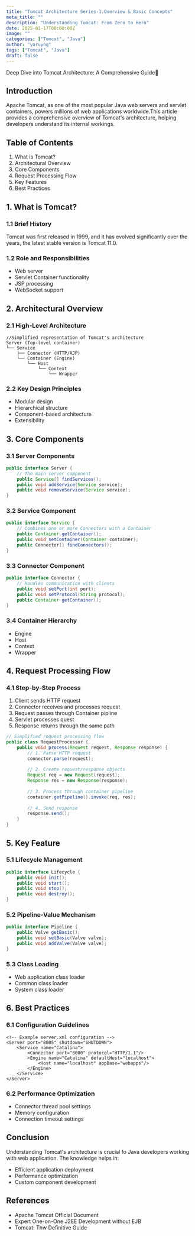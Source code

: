 ```yaml
---
title: "Tomcat Architecture Series-1.Overview & Basic Concepts"
meta_title: ""
description: "Understanding Tomcat: From Zero to Hero"
date: 2025-01-17T00:00:00Z
image: ""
categories: ["Tomcat", "Java"]
author: "yaruyng"
tags: ["Tomcat", "Java"]
draft: false
---
```


Deep Dive into Tomcat Architecture: A Comprehensive Guide📖

## Introduction

Apache Tomcat, as one of the most popular Java web servers and servlet containers, powers millions of web applications worldwide.This article provides a comprehensive overview of Tomcat's architecture, helping developers understand its internal workings.

## Table of Contents

1. What is Tomcat?
2. Architectural Overview
3. Core Components
4. Request Processing Flow
5. Key Features
6. Best Practices

## 1. What is Tomcat?
### 1.1 Brief History
Tomcat was first released in 1999, and it has evolved significantly over the years, the latest stable version is Tomcat 11.0.

### 1.2 Role and Responsibilities
- Web server 
- Servlet Container functionality
- JSP processing
- WebSocket support

## 2. Architectural Overview
### 2.1 High-Level Architecture
```shell
//Simplified representation of Tomcat's architecture
Server (Top-level container)
└── Service
    ├── Connector (HTTP/AJP)
    └── Container (Engine)
        └── Host
            └── Context
                └── Wrapper
```

### 2.2 Key Design Principles

- Modular design
- Hierarchical structure
- Component-based architecture
- Extensibility

## 3. Core Components
### 3.1 Server Components
```java
public interface Server {
    // The main server component
    public Service[] findServices();
    public void addService(Service service);
    public void removeService(Service service);
}

```
### 3.2 Service Component
```java
public interface Service {
    // Combines one or more Connectors with a Container
    public Container getContainer();
    public void setContainer(Container container);
    public Connector[] findConnectors();
}

```
### 3.3 Connector Component
```java
public interface Connector {
    // Handles communication with clients
    public void setPort(int port);
    public void setProtocol(String protocol);
    public Container getContainer();
}

```
### 3.4 Container Hierarchy
- Engine
- Host
- Context
- Wrapper

## 4. Request Processing Flow
### 4.1 Step-by-Step Process
1. Client sends HTTP request
2. Connector receives and processes request
3. Request passes through Container pipline
4. Servlet processes quest
5. Response returns through the same path
```java
// Simplified request processing flow
public class RequestProcessor {
    public void process(Request request, Response response) {
        // 1. Parse HTTP request
        connector.parse(request);
        
        // 2. Create request/response objects
        Request req = new Request(request);
        Response res = new Response(response);
        
        // 3. Process through container pipeline
        container.getPipeline().invoke(req, res);
        
        // 4. Send response
        response.send();
    }
}

```

## 5. Key Feature
### 5.1 Lifecycle Management
```java
public interface Lifecycle {
    public void init();
    public void start();
    public void stop();
    public void destroy();
}

```

### 5.2 Pipeline-Value Mechanism
```java
public interface Pipeline {
    public Valve getBasic();
    public void setBasic(Valve valve);
    public void addValve(Valve valve);
}

```
### 5.3 Class Loading
- Web application class loader
- Common class loader
- System class loader

## 6. Best Practices
### 6.1 Configuration Guidelines
```shell
<!-- Example server.xml configuration -->
<Server port="8005" shutdown="SHUTDOWN">
    <Service name="Catalina">
        <Connector port="8080" protocol="HTTP/1.1"/>
        <Engine name="Catalina" defaultHost="localhost">
            <Host name="localhost" appBase="webapps"/>
        </Engine>
    </Service>
</Server>

```
### 6.2 Performance Optimization
- Connector thread pool settings
- Memory configuration
- Connection timeout settings

## Conclusion

Understanding Tomcat's architecture is crucial fo Java developers working with web application.
The knowledge helps in:
- Efficient application deployment
- Performance optimization
- Custom component development

## References
- Apache Tomcat Official Document
- Expert One-on-One J2EE Development without EJB
- Tomcat: Thw Definitive Guide
